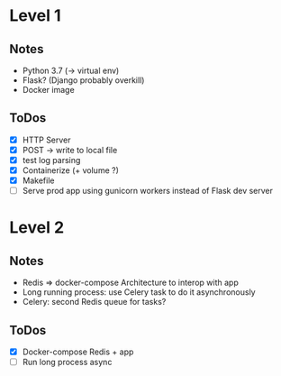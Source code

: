 # Level 1

## Notes

- Python 3.7 (-> virtual env)
- Flask? (Django probably overkill)
- Docker image


## ToDos

- [x] HTTP Server
- [x] POST -> write to local file
- [x] test log parsing
- [x] Containerize (+ volume ?)
- [x] Makefile
- [ ] Serve prod app using gunicorn workers instead of Flask dev server

# Level 2

## Notes

- Redis => docker-compose Architecture to interop with app
- Long running process: use Celery task to do it asynchronously
- Celery: second Redis queue for tasks?

## ToDos

- [x] Docker-compose Redis + app
- [ ] Run long process async
